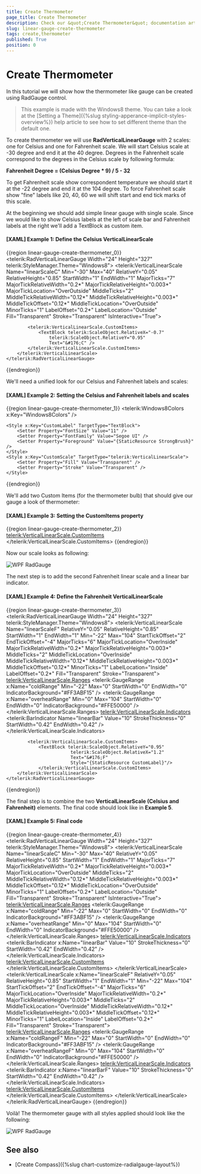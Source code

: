 ```yaml
---
title: Create Thermometer
page_title: Create Thermometer
description: Check our &quot;Create Thermometer&quot; documentation article for the RadGauge {{ site.framework_name }} control.
slug: linear-gauge-create-thermometer
tags: create,thermometer
published: True
position: 0
---
```


# Create Thermometer

In this tutorial we will show how the thermometer like gauge can be created using RadGauge control.

>This example is made with the Windows8 theme. You can take a look at the [Setting a Theme]({%slug styling-apperance-implicit-styles-overview%}) help article to see how to set different theme than the default one.

To create thermometer we will use __RadVerticalLinearGauge__ with 2 scales: one for Celsius and one for Fahrenheit scale. We will start Celsius scale at -30 degree and end it at the 40 degree. Degrees in the Fahrenheit scale correspond to the degrees in the Celsius scale by following formula:

__Fahrenheit Degree = (Celsius Degree * 9) / 5 - 32__

To get Fahrenheit scale show correspondent temperature we should start it at the -22 degree and end it at the 104 degree. To force Fahrenheit scale show "fine" labels like 20, 40, 60 we will shift start and end tick marks of this scale.

At the beginning we should add simple linear gauge with single scale. Since we would like to show Celsius labels at the left of scale bar and Fahrenheit labels at the right we'll add a TextBlock as custom item.

#### __[XAML] Example 1: Define the Celsius VerticalLinearScale__
{{region linear-gauge-create-thermometer_0}}
	<telerik:RadVerticalLinearGauge Width="24" Height="327" telerik:StyleManager.Theme="Windows8">
	    <telerik:VerticalLinearScale Name="linearScaleC"
	            Min="-30"
	            Max="40"
	            RelativeY="0.05"
	            RelativeHeight="0.85"
	            StartWidth="1"
	            EndWidth="1"
	            MajorTicks="7"
	            MajorTickRelativeWidth="0.2*"
	            MajorTickRelativeHeight="0.003*"
	            MajorTickLocation="OverOutside"
	            MiddleTicks="2"
	            MiddleTickRelativeWidth="0.12*"
	            MiddleTickRelativeHeight="0.003*"
	            MiddleTickOffset="0.12*"
	            MiddleTickLocation="OverOutside"
	            MinorTicks="1" 
	            LabelOffset="0.2*"
	            LabelLocation="Outside"
	            Fill="Transparent"
	            Stroke="Transparent"
	            IsInteractive="True">
	
	        <telerik:VerticalLinearScale.CustomItems>
	            <TextBlock telerik:ScaleObject.RelativeX="-0.7"
	                telerik:ScaleObject.RelativeY="0.95"
	                Text="&#176;C" />
	        </telerik:VerticalLinearScale.CustomItems>
	    </telerik:VerticalLinearScale>
	</telerik:RadVerticalLinearGauge>
{{endregion}}

We'll need a unified look for our Celsius and Fahrenheit labels and scales:

#### __[XAML] Example 2: Setting the Celsius and Fahrenheit labels and scales__
{{region linear-gauge-create-thermometer_1}}
	<telerik:Windows8Colors x:Key="Windows8Colors" />
	<SolidColorBrush x:Key="AccentBrush" Color="{Binding Source={StaticResource Windows8Colors}, Path=Palette.AccentColor}" />
	<SolidColorBrush x:Key="StrongBrush" Color="{Binding Source={StaticResource Windows8Colors}, Path=Palette.StrongColor}" />
	
	<Style x:Key="CustomLabel" TargetType="TextBlock">
	    <Setter Property="FontSize" Value="11" />
	    <Setter Property="FontFamily" Value="Segoe UI" />
	    <Setter Property="Foreground" Value="{StaticResource StrongBrush}" />
	</Style>
	<Style x:Key="CustomScale" TargetType="telerik:VerticalLinearScale">
	    <Setter Property="Fill" Value="Transparent" />
	    <Setter Property="Stroke" Value="Transparent" />
	</Style>
{{endregion}}

We'll add two Custom Items (for the thermometer bulb) that should give our gauge a look of thermometer:

#### __[XAML] Example 3: Setting the CustomItems property__
{{region linear-gauge-create-thermometer_2}}
	<telerik:VerticalLinearScale.CustomItems>
	    <Path Data="M5.5,-276.2 L18.5,-276.2 L18.5,25.51 L18.88,25.78 C21.68,27.88 23.5,31.23 23.5,35 C23.5,41.35 18.35,46.5 12,46.5 C5.65,46.5 0.5,41.35 0.5,35 C0.5,31.23 2.32,27.88 5.12,25.78 L5.5,25.51 z" 
	            Stretch="Fill" Stroke="#FF767676"
	            telerik:ScaleObject.RelativeWidth="1*"
	            telerik:ScaleObject.RelativeHeight="1*"/>
	    <Path Data="M5,0 L15,0 L15,3 L15,12.4 L15.2,12.4 C18,14.2 20,17.4 20,21 C20,26.5 15.5,31 10,31 C4.5,31 0,26.5 0,21 C0,17.4 2,14.2 5,12.4 L5,12.3 L5,3 z"
	            Width="20" Height="31"
	            Margin="2,0,0,0"
	            Stretch="Fill" 
	            Fill="{StaticResource AccentBrush}"
	            telerik:ScaleObject.RelativeX="0"
	            telerik:ScaleObject.RelativeY="0.899"  />
	    <TextBlock telerik:ScaleObject.RelativeX="-0.7"
					telerik:ScaleObject.RelativeY="0.95"
					Text="&#176;C"
	                Style="{StaticResource CustomLabel}"/>
	</telerik:VerticalLinearScale.CustomItems>
{{endregion}}

Now our scale looks as following:

![WPF RadGauge ](images/CelsiusAndFahrenheit.png)

The next step is to add the second Fahrenheit linear scale and a linear bar indicator. 

#### __[XAML] Example 4: Define the Fahrenheit VerticalLinearScale__
{{region linear-gauge-create-thermometer_3}}
	<telerik:RadVerticalLinearGauge Width="24" Height="327" telerik:StyleManager.Theme="Windows8">
		<telerik:VerticalLinearScale Name="linearScaleF"
								RelativeY="0.05"
								RelativeHeight="0.85"
								StartWidth="1"
								EndWidth="1"
								Min="-22"
								Max="104"
								StartTickOffset="2"
								EndTickOffset="-4"
								MajorTicks="6"
								MajorTickLocation="OverInside"
								MajorTickRelativeWidth="0.2*"
								MajorTickRelativeHeight="0.003*"
								MiddleTicks="2"
								MiddleTickLocation="OverInside"
								MiddleTickRelativeWidth="0.12*"
								MiddleTickRelativeHeight="0.003*"
								MiddleTickOffset="0.12*"
								MinorTicks="1" 
								LabelLocation="Inside"
								LabelOffset="0.2*"
								Fill="Transparent"
								Stroke="Transparent">
			<telerik:VerticalLinearScale.Ranges>
				<telerik:GaugeRange x:Name="coldRange"
									Min="-22"
									Max="0"
									StartWidth="0"
									EndWidth="0"
									IndicatorBackground="#FF3ABF15" />
				<telerik:GaugeRange x:Name="overheatRange"
									Min="0"
									Max="104"
									StartWidth="0"
									EndWidth="0"
									IndicatorBackground="#FFE50000" />
			</telerik:VerticalLinearScale.Ranges>
			<telerik:VerticalLinearScale.Indicators>
				<telerik:BarIndicator Name="linearBar"
										Value="10"
										StrokeThickness="0"
										StartWidth="0.42"
										EndWidth="0.42" />
				</telerik:VerticalLinearScale.Indicators>
		
			<telerik:VerticalLinearScale.CustomItems>              
				<TextBlock telerik:ScaleObject.RelativeY="0.95"
							telerik:ScaleObject.RelativeX="1.2"
							Text="&#176;F"
							Style="{StaticResource CustomLabel}"/>
				</telerik:VerticalLinearScale.CustomItems>
		</telerik:VerticalLinearScale>
	</telerik:RadVerticalLinearGauge>
{{endregion}}

The final step is to combine the two __VerticalLinearScale (Celsius and Fahrenheit)__ elements. The final code should look like in __Example 5__.
 
#### __[XAML] Example 5: Final code__
{{region linear-gauge-create-thermometer_4}}
	<telerik:RadVerticalLinearGauge Width="24" Height="327" telerik:StyleManager.Theme="Windows8">
		<telerik:VerticalLinearScale Name="linearScaleC"
									Min="-30"
									Max="40"
									RelativeY="0.05"
									RelativeHeight="0.85"
									StartWidth="1"
									EndWidth="1"
									MajorTicks="7"
									MajorTickRelativeWidth="0.2*"
									MajorTickRelativeHeight="0.003*"
									MajorTickLocation="OverOutside"
									MiddleTicks="2"
									MiddleTickRelativeWidth="0.12*"
									MiddleTickRelativeHeight="0.003*"
									MiddleTickOffset="0.12*"
									MiddleTickLocation="OverOutside"
									MinorTicks="1" 
									LabelOffset="0.2*"
									LabelLocation="Outside"
									Fill="Transparent"
									Stroke="Transparent"
									IsInteractive="True">
			<telerik:VerticalLinearScale.Ranges>
				<telerik:GaugeRange x:Name="coldRange"
									Min="-22"
									Max="0"
									StartWidth="0"
									EndWidth="0"
									IndicatorBackground="#FF3ABF15" />
				<telerik:GaugeRange x:Name="overheatRange"
									Min="0"
									Max="104"
									StartWidth="0"
									EndWidth="0"
									IndicatorBackground="#FFE50000" />
			</telerik:VerticalLinearScale.Ranges>
			<telerik:VerticalLinearScale.Indicators>
				<telerik:BarIndicator x:Name="linearBar"
									Value="10"
									StrokeThickness="0"
									StartWidth="0.42"
									EndWidth="0.42" />
			</telerik:VerticalLinearScale.Indicators>
			<telerik:VerticalLinearScale.CustomItems>
				<Path Data="M5.5,-276.2 L18.5,-276.2 L18.5,25.51 L18.88,25.78 C21.68,27.88 23.5,31.23 23.5,35 C23.5,41.35 18.35,46.5 12,46.5 C5.65,46.5 0.5,41.35 0.5,35 C0.5,31.23 2.32,27.88 5.12,25.78 L5.5,25.51 z" Stretch="Fill" Stroke="#FF767676" telerik:ScaleObject.RelativeWidth="1*" telerik:ScaleObject.RelativeHeight="1*"/>           
				<Path Data="M5,0 L15,0 L15,3 L15,12.4 L15.2,12.4 C18,14.2 20,17.4 20,21 C20,26.5 15.5,31 10,31 C4.5,31 0,26.5 0,21 C0,17.4 2,14.2 5,12.4 L5,12.3 L5,3 z" Width="20" Height="31" Margin="2,0,0,0" Stretch="Fill" Fill="{StaticResource AccentBrush}" telerik:ScaleObject.RelativeX="0" telerik:ScaleObject.RelativeY="0.899"/>
				<TextBlock telerik:ScaleObject.RelativeX="-0.7" telerik:ScaleObject.RelativeY="0.95" Text="&#176;C" Style="{StaticResource CustomLabel}"/>
				<TextBlock telerik:ScaleObject.RelativeY="0.95" telerik:ScaleObject.RelativeX="1.2" Text="&#176;F" Style="{StaticResource CustomLabel}"/>
			</telerik:VerticalLinearScale.CustomItems>
		</telerik:VerticalLinearScale>
		<telerik:VerticalLinearScale x:Name="linearScaleF"
									RelativeY="0.05"
									RelativeHeight="0.85"
									StartWidth="1"
									EndWidth="1"
									Min="-22"
									Max="104"
									StartTickOffset="2"
									EndTickOffset="-4"
									MajorTicks="6"
									MajorTickLocation="OverInside"
									MajorTickRelativeWidth="0.2*"
									MajorTickRelativeHeight="0.003*"
									MiddleTicks="2"
									MiddleTickLocation="OverInside"
									MiddleTickRelativeWidth="0.12*"
									MiddleTickRelativeHeight="0.003*"
									MiddleTickOffset="0.12*"
									MinorTicks="1" 
									LabelLocation="Inside"
									LabelOffset="0.2*"
									Fill="Transparent"
									Stroke="Transparent">
			<telerik:VerticalLinearScale.Ranges>
				<telerik:GaugeRange x:Name="coldRangeF"
									Min="-22"
									Max="0"
									StartWidth="0"
									EndWidth="0"
									IndicatorBackground="#FF3ABF15" />
				<telerik:GaugeRange x:Name="overheatRangeF"
									Min="0"
									Max="104"
									StartWidth="0"
									EndWidth="0"
									IndicatorBackground="#FFE50000" />
			</telerik:VerticalLinearScale.Ranges>
			<telerik:VerticalLinearScale.Indicators>
				<telerik:BarIndicator x:Name="linearBarF"
									Value="10"
									StrokeThickness="0"
									StartWidth="0.42"
									EndWidth="0.42" />
			</telerik:VerticalLinearScale.Indicators>
			<telerik:VerticalLinearScale.CustomItems>
				<TextBlock telerik:ScaleObject.RelativeY="0.95" telerik:ScaleObject.RelativeX="1.2" Text="&#176;F" Style="{StaticResource CustomLabel}"/>
			</telerik:VerticalLinearScale.CustomItems>
		</telerik:VerticalLinearScale>
	</telerik:RadVerticalLinearGauge>
{{endregion}}

Voilà! The thermometer gauge with all styles applied should look like the following: 

![WPF RadGauge ](images/Thermometer.png)

## See also
* [Create Compass]({%slug chart-customize-radialgauge-layout%})